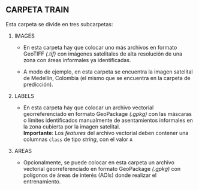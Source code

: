 ## CARPETA **TRAIN**

Esta carpeta se divide en tres subcarpetas:  

1. IMAGES  

    - En esta carpeta hay que colocar uno más archivos en formato GeoTIFF *(.tif)* con imágenes satelitales de alta resolución de una zona con áreas informales ya identificadas.   

    - A modo de ejemplo, en esta carpeta se encuentra la imagen satelital de Medellín, Colombia (el mismo que se encuentra en la carpeta de predicción).    


2. LABELS  

    - En esta carpeta hay que colocar un archivo vectorial georreferenciado en formato GeoPackage *(.gpkg)* con las máscaras o límites identificados manualmente de asentamientos informales en la zona cubierta por la imagen satelital.   
    **Importante**: Los *features* del archivo vectorial deben contener una columnas `class` de tipo *string*, con el valor `A`


3. AREAS  

    - Opcionalmente, se puede colocar en esta carpeta un archivo vectorial georreferenciado en formato GeoPackage *(.gpkg)* con polígonos de áreas de interés (AOIs) donde realizar el entrenamiento. 



